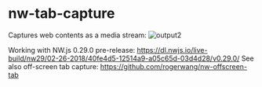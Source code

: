 # nw-tab-capture
Captures web contents as a media stream:
![output2](https://user-images.githubusercontent.com/165401/36716356-10a7f70c-1bd5-11e8-912e-445bec23de7e.gif)

Working with NW.js 0.29.0 pre-release: https://dl.nwjs.io/live-build/nw29/02-26-2018/40fe4d5-12514a9-a05c65d-03d4d28/v0.29.0/
See also off-screen tab capture: https://github.com/rogerwang/nw-offscreen-tab
